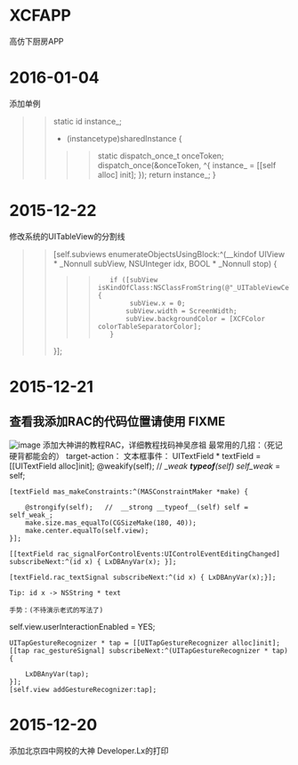 # XCFAPP
高仿下厨房APP

# 2016-01-04 
添加单例
>>static id instance_;
>> + (instancetype)sharedInstance
>>{
>>>>    static dispatch_once_t onceToken;
>>>>    dispatch_once(&onceToken, ^{
>>>>        instance_ = [[self alloc] init];
>>    });
>>    return instance_;
>>}

# 2015-12-22 
修改系统的UITableView的分割线

>>[self.subviews enumerateObjectsUsingBlock:^(__kindof UIView * _Nonnull subView, NSUInteger idx, BOOL * _Nonnull stop) {
>>>>        if ([subView isKindOfClass:NSClassFromString(@"_UITableViewCellSeparatorView")]) {
>>>>             subView.x = 0;
>>>>            subView.width = ScreenWidth;
>>>>            subView.backgroundColor = [XCFColor colorTableSeparatorColor];
>>>>        }
>>}];
    
# 2015-12-21 
## 查看我添加RAC的代码位置请使用 FIXME
![image](https://github.com/STShenZhaoliang/XCFAPP/blob/master/Picture/RAC.png)
添加大神讲的教程RAC，详细教程找码神吴彦祖
最常用的几招：（死记硬背都能会的）
target-action：
	文本框事件：
	UITextField * textField = [[UITextField alloc]init];
    @weakify(self); //  __weak __typeof__(self) self_weak_ = self;
    
    [textField mas_makeConstraints:^(MASConstraintMaker *make) {
        
        @strongify(self);   //  __strong __typeof__(self) self = self_weak_;
        make.size.mas_equalTo(CGSizeMake(180, 40));
        make.center.equalTo(self.view);
    }];

    [[textField rac_signalForControlEvents:UIControlEventEditingChanged]
    subscribeNext:^(id x) { LxDBAnyVar(x); }];

    [textField.rac_textSignal subscribeNext:^(id x) { LxDBAnyVar(x);}];
    
	Tip: id x -> NSString * text

	手势：(不待演示老式的写法了)
  self.view.userInteractionEnabled = YES;
    
    UITapGestureRecognizer * tap = [[UITapGestureRecognizer alloc]init];
    [[tap rac_gestureSignal] subscribeNext:^(UITapGestureRecognizer * tap) {
       
        LxDBAnyVar(tap);
    }];
    [self.view addGestureRecognizer:tap];
# 2015-12-20 
添加北京四中网校的大神 Developer.Lx的打印
